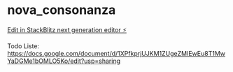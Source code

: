# nova_consonanza

[Edit in StackBlitz next generation editor ⚡️](https://stackblitz.com/~/github.com/stefanibus/nova_consonanza)


Todo Liste: 
https://docs.google.com/document/d/1XPfkprjUJKM1ZUgeZMIEwEu8T1MwYaDGMe1bOMLO5Ko/edit?usp=sharing